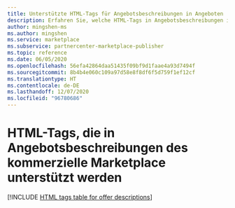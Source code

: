 ```yaml
---
title: Unterstützte HTML-Tags für Angebotsbeschreibungen in Angeboten | Kommerzieller Microsoft-Marketplace
description: Erfahren Sie, welche HTML-Tags in Angebotsbeschreibungen im kommerziellen Marketplace unterstützt werden.
author: mingshen-ms
ms.author: mingshen
ms.service: marketplace
ms.subservice: partnercenter-marketplace-publisher
ms.topic: reference
ms.date: 06/05/2020
ms.openlocfilehash: 56efa42864daa51435f09bf9d1faae4a93d7494f
ms.sourcegitcommit: 8b4b4e060c109a97d58e8f8df6f5d759f1ef12cf
ms.translationtype: HT
ms.contentlocale: de-DE
ms.lasthandoff: 12/07/2020
ms.locfileid: "96780686"
---
```

# <a name="html-tags-supported-in-commercial-marketplace-offer-descriptions"></a>HTML-Tags, die in Angebotsbeschreibungen des kommerzielle Marketplace unterstützt werden

[!INCLUDE [HTML tags table for offer descriptions](./partner-center-portal/includes/long-description-3.md)]
